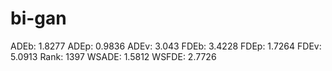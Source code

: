 # bi-gan

ADEb: 1.8277
ADEp: 0.9836
ADEv: 3.043
FDEb: 3.4228
FDEp: 1.7264
FDEv: 5.0913
Rank: 1397
WSADE: 1.5812
WSFDE: 2.7726